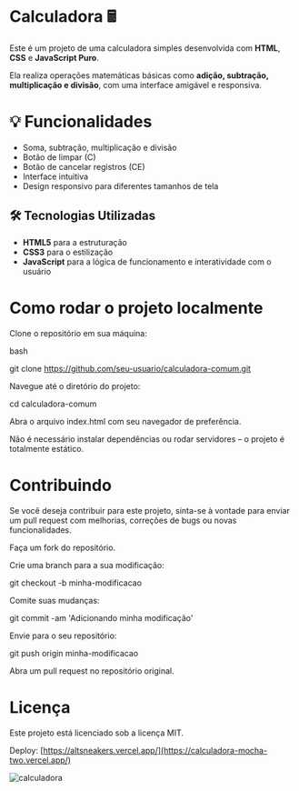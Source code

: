  # Calculadora 🖩

Este é um projeto de uma calculadora simples desenvolvida com **HTML**, **CSS** e **JavaScript Puro**. 

Ela realiza operações matemáticas básicas como **adição, subtração, multiplicação e divisão**, com uma interface amigável e responsiva.

# 💡 Funcionalidades

- Soma, subtração, multiplicação e divisão
- Botão de limpar (C)
- Botão de cancelar registros (CE) 
- Interface intuitiva
- Design responsivo para diferentes tamanhos de tela

## 🛠️ Tecnologias Utilizadas

- **HTML5** para a estruturação
- **CSS3** para o estilização
- **JavaScript** para a lógica de funcionamento e interatividade com o usuário

# Como rodar o projeto localmente

Clone o repositório em sua máquina:

bash

git clone https://github.com/seu-usuario/calculadora-comum.git

Navegue até o diretório do projeto:

cd calculadora-comum

Abra o arquivo index.html com seu navegador de preferência.

Não é necessário instalar dependências ou rodar servidores – o projeto é totalmente estático.

# Contribuindo

Se você deseja contribuir para este projeto, sinta-se à vontade para enviar um pull request com melhorias, correções de bugs ou novas funcionalidades.

Faça um fork do repositório.

Crie uma branch para a sua modificação:

git checkout -b minha-modificacao

Comite suas mudanças:

git commit -am 'Adicionando minha modificação'

Envie para o seu repositório:

git push origin minha-modificacao

Abra um pull request no repositório original.

# Licença

Este projeto está licenciado sob a licença MIT.

Deploy: [https://altsneakers.vercel.app/](https://calculadora-mocha-two.vercel.app/)

![calculadora](https://github.com/user-attachments/assets/a9319cbf-a42c-467c-ac1c-ec34f69b79bc)
